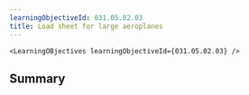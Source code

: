 ```yaml
---
learningObjectiveId: 031.05.02.03
title: Load sheet for large aeroplanes
---
```


```tsx eval
<LearningOBjectives learningObjectiveId={031.05.02.03} />
```

## Summary
